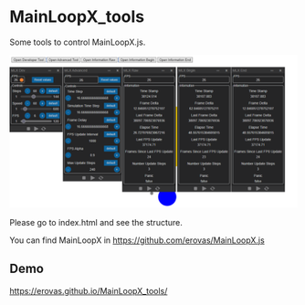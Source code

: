 # MainLoopX_tools
Some tools to control MainLoopX.js.

![screenshot](https://github.com/erovas/MainLoopX_tools/blob/main/screen.png?raw=true)

Please go to index.html and see the structure.

You can find MainLoopX in https://github.com/erovas/MainLoopX.js

## Demo

https://erovas.github.io/MainLoopX_tools/

